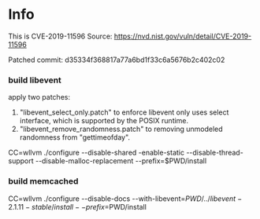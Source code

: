 # Info

This is CVE-2019-11596
Source: https://nvd.nist.gov/vuln/detail/CVE-2019-11596

Patched commit: d35334f368817a77a6bd1f33c6a5676b2c402c02

### build libevent
apply two patches:

1. "libevent_select_only.patch" to enforce libevent only uses select interface,
   which is supported by the POSIX runtime.
2. "libevent_remove_randomness.patch" to removing unmodeled randomness from
   "gettimeofday".

CC=wllvm ./configure --disable-shared -enable-static --disable-thread-support --disable-malloc-replacement --prefix=$PWD/install

### build memcached

CC=wllvm ./configure --disable-docs --with-libevent=$PWD/../libevent-2.1.11-stable/install --prefix=$PWD/install
